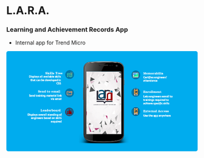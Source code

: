 # L.A.R.A.
### Learning and Achievement Records App
- Internal app for Trend Micro


![LARA](./lara.png)